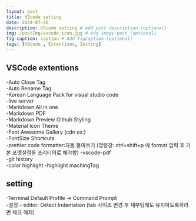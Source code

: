 ```yaml
---
layout: post
title: VScode setting
date: 2024-07-26
description: VScode setting # Add post description (optional)
img: /postImg/vscode_icon.jpg # Add image post (optional)
fig-caption: caption # Add figcaption (optional)
tags: [VScode , Extentions, Setting]
---
```

## VSCode extentions

-Auto Close Tag   
-Auto Rename Tag   
-Korean Language Pack for visual studio code   
-live server   
-Markdown All in one   
-Markdown PDF   
-Markdown Preview Github Styling   
-Material Icon Theme   
-Font Awesome Gallery (cdn ex:<link rel="stylesheet" href="https://cdnjs.cloudflare.com/ajax/libs/font-awesome/6.6.0/css/all.min.css">)   
-FontSize Shortcuts   
-prettier code formatter:자동 들여쓰기 (명령창: ctrl+shift+p 에 format 입력 후 기본 포멧설정을 프리티어로 해야함)
-vscode-pdf   
-git history   
-color highlight
-highlight machingTag

## setting

-Terminal Default Profile -> Command Prompt   
-설정 - editor: Detect Indentation (tab 사이즈 변경 후 재부팅해도 유지하도록하려면 체크 해제)
